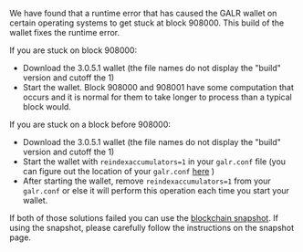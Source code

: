 We have found that a runtime error that has caused the GALR wallet on certain operating systems to get stuck at block 908000. This build of the wallet fixes the runtime error.

If you are stuck on block 908000:
- Download the 3.0.5.1 wallet (the file names do not display the "build" version and cutoff the 1)
- Start the wallet. Block 908000 and 908001 have some computation that occurs and it is normal for them to take longer to process than a typical block would.

If you are stuck on a block before 908000:
- Download the 3.0.5.1 wallet (the file names do not display the "build" version and cutoff the 1)
- Start the wallet with `reindexaccumulators=1` in your `galr.conf` file (you can figure out the location of your `galr.conf` [here](https://galr.freshdesk.com/support/solutions/articles/30000004664-where-are-my-wallet-dat-blockchain-and-configuration-conf-files-located-) )
- After starting the wallet, remove `reindexaccumulators=1` from your `galr.conf` or else it will perform this operation each time you start your wallet.

If both of those solutions failed you can use the [blockchain snapshot](http://178.254.23.111/~pub/GALR/Daily-Snapshots-Html/GALR-Daily-Snapshots.html). If using the snapshot, please carefully follow the instructions on the snapshot page.